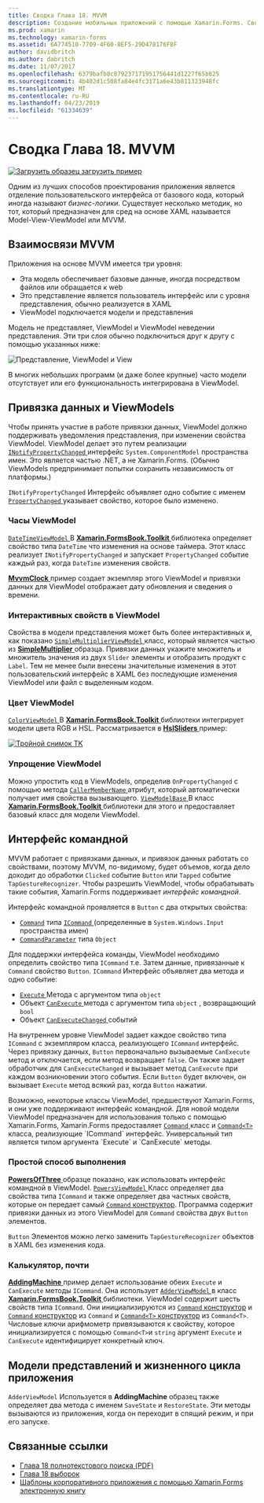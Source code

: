 ```yaml
---
title: Сводка Глава 18. MVVM
description: Создание мобильных приложений с помощью Xamarin.Forms. Сводка Глава 18. MVVM
ms.prod: xamarin
ms.technology: xamarin-forms
ms.assetid: 6A774510-7709-4F60-8EF5-29D478176F8F
author: davidbritch
ms.author: dabritch
ms.date: 11/07/2017
ms.openlocfilehash: 6379bafb8c879237171951756441d1227f65b825
ms.sourcegitcommit: 4b402d1c508fa84e4fc3171a6e43b811323948fc
ms.translationtype: MT
ms.contentlocale: ru-RU
ms.lasthandoff: 04/23/2019
ms.locfileid: "61334639"
---
```

# <a name="summary-of-chapter-18-mvvm"></a>Сводка Глава 18. MVVM

[![Загрузить образец](~/media/shared/download.png) загрузить пример](https://github.com/xamarin/xamarin-forms-book-samples/tree/master/Chapter18)

Одним из лучших способов проектирования приложения является отделение пользовательского интерфейса от базового кода, который иногда называют *бизнес-логики*. Существует несколько методик, но тот, который предназначен для сред на основе XAML называется Model-View-ViewModel или MVVM.

## <a name="mvvm-interrelationships"></a>Взаимосвязи MVVM

Приложения на основе MVVM имеется три уровня:

- Эта модель обеспечивает базовые данные, иногда посредством файлов или обращается к web
- Это представление является пользователь интерфейс или с уровня представления, обычно реализуется в XAML
- ViewModel подключается модели и представления

Модель не представляет, ViewModel и ViewModel неведении представления. Эти три слоя обычно подключиться друг к другу с помощью указанных ниже:

![Представление, ViewModel и View](images/ch18fg03.png "MVVM")

В многих небольших программ (и даже более крупные) часто модели отсутствует или его функциональность интегрирована в ViewModel.

## <a name="viewmodels-and-data-binding"></a>Привязка данных и ViewModels

Чтобы принять участие в работе привязки данных, ViewModel должно поддерживать уведомления представления, при изменении свойства ViewModel. ViewModel делает это путем реализации [ `INotifyPropertyChanged` ](xref:System.ComponentModel.INotifyPropertyChanged) интерфейс `System.ComponentModel` пространства имен. Это является частью .NET, а не Xamarin.Forms. (Обычно ViewModels предпринимает попытки сохранить независимость от платформы.)

`INotifyPropertyChanged` Интерфейс объявляет одно событие с именем [ `PropertyChanged` ](xref:System.ComponentModel.INotifyPropertyChanged) указывает свойство, которое было изменено.

### <a name="a-viewmodel-clock"></a>Часы ViewModel

[ `DateTimeViewModel` ](https://github.com/xamarin/xamarin-forms-book-samples/blob/master/Libraries/Xamarin.FormsBook.Toolkit/Xamarin.FormsBook.Toolkit/DateTimeViewModel.cs) В [ **Xamarin.FormsBook.Toolkit** ](https://github.com/xamarin/xamarin-forms-book-samples/tree/master/Libraries/Xamarin.FormsBook.Toolkit/Xamarin.FormsBook.Toolkit) библиотека определяет свойство типа `DateTime` что изменения на основе таймера. Этот класс реализует `INotifyPropertyChanged` и запускает `PropertyChanged` событие каждый раз, когда `DateTime` изменения свойств.

[ **MvvmClock** ](https://github.com/xamarin/xamarin-forms-book-samples/tree/master/Chapter18/MvvmClock) пример создает экземпляр этого ViewModel и привязки данных для ViewModel отображает дату обновления и сведения о времени.

### <a name="interactive-properties-in-a-viewmodel"></a>Интерактивных свойств в ViewModel

Свойства в модели представления может быть более интерактивных и, как показано [ `SimpleMultiplierViewModel` ](https://github.com/xamarin/xamarin-forms-book-samples/blob/master/Chapter18/SimpleMultiplier/SimpleMultiplier/SimpleMultiplier/SimpleMultiplierViewModel.cs) класс, который является частью из [ **SimpleMultiplier** ](https://github.com/xamarin/xamarin-forms-book-samples/tree/master/Chapter18/SimpleMultiplier) образца. Привязки данных укажите множитель и множитель значения из двух `Slider` элементы и отобразить продукт с `Label`. Тем не менее были внесены значительные изменения в этот пользовательский интерфейс в XAML без последующие изменения ViewModel или файл с выделенным кодом.

### <a name="a-color-viewmodel"></a>Цвет ViewModel

[ `ColorViewModel` ](https://github.com/xamarin/xamarin-forms-book-samples/blob/master/Libraries/Xamarin.FormsBook.Toolkit/Xamarin.FormsBook.Toolkit/ColorViewModel.cs) В [ **Xamarin.FormsBook.Toolkit** ](https://github.com/xamarin/xamarin-forms-book-samples/tree/master/Libraries/Xamarin.FormsBook.Toolkit/Xamarin.FormsBook.Toolkit) библиотеки интегрирует модели цвета RGB и HSL. Рассматривается в [ **HslSliders** ](https://github.com/xamarin/xamarin-forms-book-samples/tree/master/Chapter18/HslSliders) пример:

[![Тройной снимок TK](images/ch18fg08-small.png "модели цвета HSL")](images/ch18fg08-large.png#lightbox "модели цвета HSL")

### <a name="streamlining-the-viewmodel"></a>Упрощение ViewModel

Можно упростить код в ViewModels, определив `OnPropertyChanged` с помощью метода [ `CallerMemberName` ](xref:System.Runtime.CompilerServices.CallerMemberNameAttribute) атрибут, который автоматически получает имя свойства вызывающего. [ `ViewModelBase` ](https://github.com/xamarin/xamarin-forms-book-samples/blob/master/Libraries/Xamarin.FormsBook.Toolkit/Xamarin.FormsBook.Toolkit/ViewModelBase.cs) В класс [ **Xamarin.FormsBook.Toolkit** ](https://github.com/xamarin/xamarin-forms-book-samples/tree/master/Libraries/Xamarin.FormsBook.Toolkit/Xamarin.FormsBook.Toolkit) библиотеки для этого и предоставляет базовый класс для модели ViewModel.

## <a name="the-command-interface"></a>Интерфейс командной

MVVM работает с привязками данных, и привязок данных работать со свойствами, поэтому MVVM, по-видимому, будет объемов, когда дело доходит до обработки `Clicked` событие `Button` или `Tapped` событие `TapGestureRecognizer`. Чтобы разрешить ViewModel, чтобы обрабатывать такие события, Xamarin.Forms поддерживает *интерфейс командной*.

Интерфейс командной проявляется в `Button` с два открытых свойства:

- [`Command`](xref:Xamarin.Forms.Button.Command) типа [ `ICommand` ](xref:System.Windows.Input.ICommand) (определенные в `System.Windows.Input` пространства имен)
- [`CommandParameter`](xref:Xamarin.Forms.Button.CommandParameter) типа `Object`

Для поддержки интерфейса команды, ViewModel необходимо определить свойство типа `ICommand` т.е. Затем данные, привязанные к `Command` свойство `Button`. `ICommand` Интерфейс объявляет два метода и одно событие:

- [ `Execute` ](xref:System.Windows.Input.ICommand.Execute(System.Object)) Метода с аргументом типа `object`
- Объект [ `CanExecute` ](xref:System.Windows.Input.ICommand.CanExecute(System.Object)) метода с аргументом типа `object` , возвращающий `bool`
- Объект [ `CanExecuteChanged` ](xref:System.Windows.Input.ICommand.CanExecuteChanged) событий

На внутреннем уровне ViewModel задает каждое свойство типа `ICommand` с экземпляром класса, реализующего `ICommand` интерфейс. Через привязку данных, `Button` первоначально вызываемые `CanExecute` метод и отключается, если метод возвращает `false`. Он также задает обработчик для `CanExecuteChanged` и вызывает метод `CanExecute` при каждом возникновении этого события. Если `Button` будет включен, он вызывает `Execute` метод всякий раз, когда `Button` нажатии.

Возможно, некоторые классы ViewModel, предшествуют Xamarin.Forms, и они уже поддерживают интерфейс командной. Для новой модели ViewModel предназначен для использования только с помощью Xamarin.Forms, Xamarin.Forms предоставляет [ `Command` ](xref:Xamarin.Forms.Command) класс и [ `Command<T>` ](xref:Xamarin.Forms.Command`1) класса, реализующие `ICommand` интерфейс. Универсальный тип является типом аргумента `Execute` и `CanExecute` методы.

### <a name="simple-method-executions"></a>Простой способ выполнения

[ **PowersOfThree** ](https://github.com/xamarin/xamarin-forms-book-samples/tree/master/Chapter18/PowersOfThree) образце показано, как использовать интерфейс командной в ViewModel. [ `PowersViewModel` ](https://github.com/xamarin/xamarin-forms-book-samples/blob/master/Chapter18/PowersOfThree/PowersOfThree/PowersOfThree/PowersViewModel.cs) Класс определяет два свойства типа `ICommand` и также определяет два частных свойств, которые он передает самый [ `Command` конструктор](xref:Xamarin.Forms.Command.%23ctor(System.Action)). Программа содержит привязки данных из этого ViewModel для `Command` свойства двух `Button` элементов.

`Button` Элементов можно легко заменить `TapGestureRecognizer` объектов в XAML без изменения кода.

### <a name="a-calculator-almost"></a>Калькулятор, почти

[ **AddingMachine** ](https://github.com/xamarin/xamarin-forms-book-samples/tree/master/Chapter18/AddingMachine) пример делает использование обеих `Execute` и `CanExecute` методы `ICommand`. Она использует [ `AdderViewModel` ](https://github.com/xamarin/xamarin-forms-book-samples/blob/master/Libraries/Xamarin.FormsBook.Toolkit/Xamarin.FormsBook.Toolkit/AdderViewModel.cs) в класс [ **Xamarin.FormsBook.Toolkit** ](https://github.com/xamarin/xamarin-forms-book-samples/blob/master/Libraries/Xamarin.FormsBook.Toolkit/Xamarin.FormsBook.Toolkit/AdderViewModel.cs) библиотеки. ViewModel содержит шесть свойств типа `ICommand`. Они инициализируются из [ `Command` конструктор](xref:Xamarin.Forms.Command.%23ctor(System.Action)) и [ `Command` конструктор](xref:Xamarin.Forms.Command.%23ctor(System.Action,System.Func{System.Boolean})) из `Command` и [ `Command<T>` конструктор](https://docs.microsoft.com/dotnet/api/xamarin.forms.command.-ctor?view=xamarin-forms#Xamarin_Forms_Command__ctor_System_Action_System_Object__System_Func_System_Object_System_Boolean__) из `Command<T>`. Числовые ключи арифмометр привязываются к свойству, которое инициализируется с помощью `Command<T>`и `string` аргумент `Execute` и `CanExecute` идентифицирует конкретный ключ.

## <a name="viewmodels-and-the-application-lifecycle"></a>Модели представлений и жизненного цикла приложения

`AdderViewModel` Используется в **AddingMachine** образец также определяет два метода с именем `SaveState` и `RestoreState`. Эти методы вызываются из приложения, когда он переходит в спящий режим, и при его запуске.



## <a name="related-links"></a>Связанные ссылки

- [Глава 18 полнотекстового поиска (PDF)](https://download.xamarin.com/developer/xamarin-forms-book/XamarinFormsBook-Ch18-Apr2016.pdf)
- [Глава 18 выборок](https://github.com/xamarin/xamarin-forms-book-samples/tree/master/Chapter18)
- [Шаблоны корпоративного приложения с помощью Xamarin.Forms электронную книгу](~/xamarin-forms/enterprise-application-patterns/index.md)
